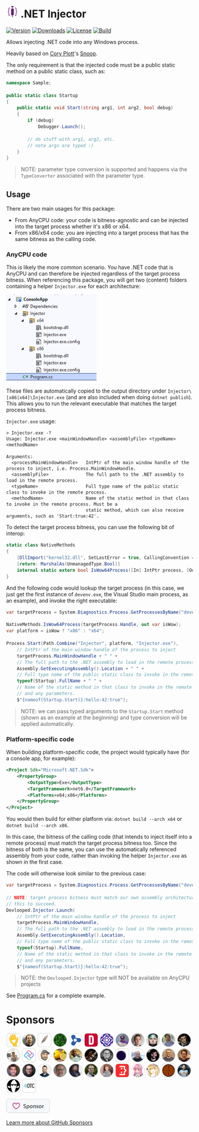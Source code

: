 ![Icon](https://raw.githubusercontent.com/devlooped/Injector/main/assets/img/icon-32.png) .NET Injector
============

[![Version](https://img.shields.io/nuget/vpre/Devlooped.Injector.svg)](https://www.nuget.org/packages/Devlooped.Injector)
[![Downloads](https://img.shields.io/nuget/dt/Devlooped.Injector.svg)](https://www.nuget.org/packages/Devlooped.Injector)
[![License](https://img.shields.io/github/license/devlooped/Injector.svg?color=blue)](https://github.com//devlooped/Injector/blob/main/license.txt)
[![Build](https://github.com/devlooped/Injector/workflows/build/badge.svg?branch=main)](https://github.com/devlooped/Injector/actions)

<!-- #content -->
Allows injecting .NET code into any Windows process.

Heavily based on [Cory Plott](http://www.cplotts.com)'s [Snoop](https://github.com/cplotts/snoopwpf).

The only requirement is that the injected code must be a public static method on a public static 
class, such as:

```csharp
namespace Sample;

public static class Startup
{
    public static void Start(string arg1, int arg2, bool debug)
    {
        if (debug)
            Debugger.Launch();

        // do stuff with arg1, arg2, etc.
        // note args are typed :)
    }
}
```

> NOTE: parameter type conversion is supported and happens via the `TypeConverter` associated with the 
parameter type.


## Usage

There are two main usages for this package:

* From AnyCPU code: your code is bitness-agnostic and can be injected into 
  the target process whether it's x86 or x64.
* From x86/x64 code: you are injecting into a target process that has the same 
  bitness as the calling code. 

### AnyCPU code

This is likely the more common scenario. You have .NET code that is AnyCPU and can 
therefore be injected regardless of the target process bitness. When referencing this 
package, you will get two (content) folders containing a helper `Injector.exe` for each architecture:

![Screenshot](https://raw.githubusercontent.com/devlooped/Injector/main/assets/img/content-files.png)

These files are automatically copied to the output directory under `Injector\[x86|x64]\Injector.exe` 
(and are also included when doing `dotnet publish`). This allows you to run the relevant executable 
that matches the target process bitness. 

`Injector.exe` usage:

```
> Injector.exe -?
Usage: Injector.exe <mainWindowHandle> <assemblyFile> <typeName> <methodName>

Arguments:
  <processMainWindowHandle>   IntPtr of the main window handle of the process to inject, i.e. Process.MainWindowHandle.
  <assemblyFile>              The full path to the .NET assembly to load in the remote process.
  <typeName>                  Full type name of the public static class to invoke in the remote process.
  <methodName>                Name of the static method in that class to invoke in the remote process. Must be a
                              static method, which can also receive arguments, such as 'Start:true:42'.
```

To detect the target process bitness, you can use the following bit of interop:

```csharp
static class NativeMethods
{
    [DllImport("kernel32.dll", SetLastError = true, CallingConvention = CallingConvention.Winapi)]
    [return: MarshalAs(UnmanagedType.Bool)]
    internal static extern bool IsWow64Process([In] IntPtr process, [Out] out bool wow64Process);
}
```

And the following code would lookup the target process (in this case, we just get the first instance 
of `devenv.exe`, the Visual Studio main process, as an example), and invoke the right executable:

```csharp
var targetProcess = System.Diagnostics.Process.GetProcessesByName("devenv.exe")[0];

NativeMethods.IsWow64Process(targetProcess.Handle, out var isWow);
var platform = isWow ? "x86" : "x64";

Process.Start(Path.Combine("Injector", platform, "Injector.exe"),
    // IntPtr of the main window handle of the process to inject
    targetProcess.MainWindowHandle + " " +
    // The full path to the .NET assembly to load in the remote process
    Assembly.GetExecutingAssembly().Location + " " +
    // Full type name of the public static class to invoke in the remote process
    typeof(Startup).FullName + " " +
    // Name of the static method in that class to invoke in the remote process, 
    // and any parameters.
    $"{nameof(Startup.Start)}:hello:42:true");
```

> NOTE: we can pass typed arguments to the `Startup.Start` method (shown as an example 
> at the beginning) and type conversion will be applied automatically.


### Platform-specific code

When building platform-specific code, the project would typically have (for a console app, for example):

```xml
<Project Sdk="Microsoft.NET.Sdk">
	<PropertyGroup>
		<OutputType>Exe</OutputType>
		<TargetFramework>net6.0</TargetFramework>
		<Platforms>x64;x86</Platforms>
	</PropertyGroup>
</Project>
```

You would then build for either platform via: `dotnet build --arch x64` or `dotnet build --arch x86`.  

In this case, the bitness of the calling code (that intends to inject itself into a remote process) 
must match the target process bitness too. Since the bitness of both is the same, you can use the 
automatically referenced assembly from your code, rather than invoking the helper `Injector.exe` 
as shown in the first case.

The code will otherwise look similar to the previous case:


```csharp
var targetProcess = System.Diagnostics.Process.GetProcessesByName("devenv.exe")[0];

// NOTE: target process bitness must match our own assembly architecture for 
// this to succeed.
Devlooped.Injector.Launch(
    // IntPtr of the main window handle of the process to inject
    targetProcess.MainWindowHandle,
    // The full path to the .NET assembly to load in the remote process
    Assembly.GetExecutingAssembly().Location,
    // Full type name of the public static class to invoke in the remote process
    typeof(Startup).FullName,
    // Name of the static method in that class to invoke in the remote process, 
    // and any parameters.
    $"{nameof(Startup.Start)}:hello:42:true");
```

> NOTE: the `Devlooped.Injector` type will NOT be available on AnyCPU projects


See [Program.cs](src/Sample/Program.cs) for a complete example.


<!-- include https://github.com/devlooped/sponsors/raw/main/footer.md -->
# Sponsors 

<!-- sponsors.md -->
[![Clarius Org](https://raw.githubusercontent.com/devlooped/sponsors/main/.github/avatars/clarius.png "Clarius Org")](https://github.com/clarius)
[![Kirill Osenkov](https://raw.githubusercontent.com/devlooped/sponsors/main/.github/avatars/KirillOsenkov.png "Kirill Osenkov")](https://github.com/KirillOsenkov)
[![MFB Technologies, Inc.](https://raw.githubusercontent.com/devlooped/sponsors/main/.github/avatars/MFB-Technologies-Inc.png "MFB Technologies, Inc.")](https://github.com/MFB-Technologies-Inc)
[![Stephen Shaw](https://raw.githubusercontent.com/devlooped/sponsors/main/.github/avatars/decriptor.png "Stephen Shaw")](https://github.com/decriptor)
[![Torutek](https://raw.githubusercontent.com/devlooped/sponsors/main/.github/avatars/torutek-gh.png "Torutek")](https://github.com/torutek-gh)
[![DRIVE.NET, Inc.](https://raw.githubusercontent.com/devlooped/sponsors/main/.github/avatars/drivenet.png "DRIVE.NET, Inc.")](https://github.com/drivenet)
[![Ashley Medway](https://raw.githubusercontent.com/devlooped/sponsors/main/.github/avatars/AshleyMedway.png "Ashley Medway")](https://github.com/AshleyMedway)
[![Keith Pickford](https://raw.githubusercontent.com/devlooped/sponsors/main/.github/avatars/Keflon.png "Keith Pickford")](https://github.com/Keflon)
[![Thomas Bolon](https://raw.githubusercontent.com/devlooped/sponsors/main/.github/avatars/tbolon.png "Thomas Bolon")](https://github.com/tbolon)
[![Kori Francis](https://raw.githubusercontent.com/devlooped/sponsors/main/.github/avatars/kfrancis.png "Kori Francis")](https://github.com/kfrancis)
[![Toni Wenzel](https://raw.githubusercontent.com/devlooped/sponsors/main/.github/avatars/twenzel.png "Toni Wenzel")](https://github.com/twenzel)
[![Giorgi Dalakishvili](https://raw.githubusercontent.com/devlooped/sponsors/main/.github/avatars/Giorgi.png "Giorgi Dalakishvili")](https://github.com/Giorgi)
[![Mike James](https://raw.githubusercontent.com/devlooped/sponsors/main/.github/avatars/MikeCodesDotNET.png "Mike James")](https://github.com/MikeCodesDotNET)
[![Uno Platform](https://raw.githubusercontent.com/devlooped/sponsors/main/.github/avatars/unoplatform.png "Uno Platform")](https://github.com/unoplatform)
[![Dan Siegel](https://raw.githubusercontent.com/devlooped/sponsors/main/.github/avatars/dansiegel.png "Dan Siegel")](https://github.com/dansiegel)
[![Reuben Swartz](https://raw.githubusercontent.com/devlooped/sponsors/main/.github/avatars/rbnswartz.png "Reuben Swartz")](https://github.com/rbnswartz)
[![Jacob Foshee](https://raw.githubusercontent.com/devlooped/sponsors/main/.github/avatars/jfoshee.png "Jacob Foshee")](https://github.com/jfoshee)
[![](https://raw.githubusercontent.com/devlooped/sponsors/main/.github/avatars/Mrxx99.png "")](https://github.com/Mrxx99)
[![Eric Johnson](https://raw.githubusercontent.com/devlooped/sponsors/main/.github/avatars/eajhnsn1.png "Eric Johnson")](https://github.com/eajhnsn1)
[![Ix Technologies B.V.](https://raw.githubusercontent.com/devlooped/sponsors/main/.github/avatars/IxTechnologies.png "Ix Technologies B.V.")](https://github.com/IxTechnologies)
[![David JENNI](https://raw.githubusercontent.com/devlooped/sponsors/main/.github/avatars/davidjenni.png "David JENNI")](https://github.com/davidjenni)
[![Jonathan ](https://raw.githubusercontent.com/devlooped/sponsors/main/.github/avatars/Jonathan-Hickey.png "Jonathan ")](https://github.com/Jonathan-Hickey)
[![Oleg Kyrylchuk](https://raw.githubusercontent.com/devlooped/sponsors/main/.github/avatars/okyrylchuk.png "Oleg Kyrylchuk")](https://github.com/okyrylchuk)
[![Charley Wu](https://raw.githubusercontent.com/devlooped/sponsors/main/.github/avatars/akunzai.png "Charley Wu")](https://github.com/akunzai)
[![Jakob Tikjøb Andersen](https://raw.githubusercontent.com/devlooped/sponsors/main/.github/avatars/jakobt.png "Jakob Tikjøb Andersen")](https://github.com/jakobt)
[![Seann Alexander](https://raw.githubusercontent.com/devlooped/sponsors/main/.github/avatars/seanalexander.png "Seann Alexander")](https://github.com/seanalexander)
[![Tino Hager](https://raw.githubusercontent.com/devlooped/sponsors/main/.github/avatars/tinohager.png "Tino Hager")](https://github.com/tinohager)
[![Mark Seemann](https://raw.githubusercontent.com/devlooped/sponsors/main/.github/avatars/ploeh.png "Mark Seemann")](https://github.com/ploeh)
[![Angelo Belchior](https://raw.githubusercontent.com/devlooped/sponsors/main/.github/avatars/angelobelchior.png "Angelo Belchior")](https://github.com/angelobelchior)
[![Ken Bonny](https://raw.githubusercontent.com/devlooped/sponsors/main/.github/avatars/KenBonny.png "Ken Bonny")](https://github.com/KenBonny)
[![Simon Cropp](https://raw.githubusercontent.com/devlooped/sponsors/main/.github/avatars/SimonCropp.png "Simon Cropp")](https://github.com/SimonCropp)
[![agileworks-eu](https://raw.githubusercontent.com/devlooped/sponsors/main/.github/avatars/agileworks-eu.png "agileworks-eu")](https://github.com/agileworks-eu)
[![sorahex](https://raw.githubusercontent.com/devlooped/sponsors/main/.github/avatars/sorahex.png "sorahex")](https://github.com/sorahex)
[![Zheyu Shen](https://raw.githubusercontent.com/devlooped/sponsors/main/.github/avatars/arsdragonfly.png "Zheyu Shen")](https://github.com/arsdragonfly)
[![Vezel](https://raw.githubusercontent.com/devlooped/sponsors/main/.github/avatars/vezel-dev.png "Vezel")](https://github.com/vezel-dev)
[![Michael Staib](https://raw.githubusercontent.com/devlooped/sponsors/main/.github/avatars/michaelstaib.png "Michael Staib")](https://github.com/michaelstaib)
[![ChilliCream](https://raw.githubusercontent.com/devlooped/sponsors/main/.github/avatars/ChilliCream.png "ChilliCream")](https://github.com/ChilliCream)
[![4OTC](https://raw.githubusercontent.com/devlooped/sponsors/main/.github/avatars/4OTC.png "4OTC")](https://github.com/4OTC)


<!-- sponsors.md -->

[![Sponsor this project](https://raw.githubusercontent.com/devlooped/sponsors/main/sponsor.png "Sponsor this project")](https://github.com/sponsors/devlooped)
&nbsp;

[Learn more about GitHub Sponsors](https://github.com/sponsors)

<!-- https://github.com/devlooped/sponsors/raw/main/footer.md -->
